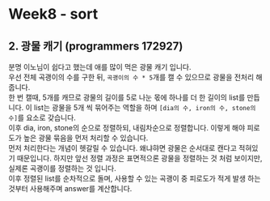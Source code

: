 # Week8 - sort

## 2. 광물 캐기 (programmers 172927)

분명 이노님이 쉽다고 했는데 애를 많이 먹은 광물 캐기 입니다.  
우선 전체 곡괭이의 수를 구한 뒤, `곡괭이의 수 * 5`개를 캘 수 있으므로 광물을 전처리 해줍니다.  
한 번 캘때, 5개를 캐므로 광물의 길이를 5로 나눈 몫에 하나를 더 한 길이의 list를 만듭니다. 이 list는 광물을 5개 씩 묶어주는 역할을 하며 `[dia의 수, iron의 수, stone의 수]`를 요소로 갖습니다.  
이후 dia, iron, stone의 순으로 정렬하되, 내림차순으로 정렬합니다. 이렇게 해야 피로도가 높은 광물 묶음을 먼저 처리할 수 있습니다.  
먼저 처리한다는 개념이 헷갈릴 수 있습니다. 왜냐햐면 광물은 순서대로 캔다고 적혀있기 때문입니다. 하지만 앞선 정렬 과정은 표면적으론 광물을 정렬하는 것 처럼 보이지만, 실제론 곡괭이를 정렬하는 것 입니다.  
이후 정렬된 list를 순차적으로 돌며, 사용할 수 있는 곡괭이 중 피로도가 적게 발생 하는 것부터 사용해주며 answer를 계산합니다.
